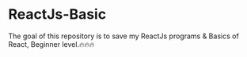 # ReactJs-Basic
The goal of this repository is to save my ReactJs programs & Basics of React, Beginner level.🔥🔥🔥
